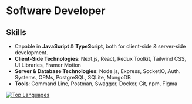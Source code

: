# Software Developer

## Skills
- Capable in **JavaScript** & **TypeScript**, both for client-side & server-side development.
- **Client-Side Technologies**: Next.js, React, Redux Toolkit, Tailwind CSS, UI Libraries, Framer Motion
- **Server & Database Technologies**: Node.js, Express, SocketIO, Auth. Systems, ORMs, PostgreSQL, SQLite, MongoDB
- **Tools**: Command Line, Postman, Swagger, Docker, Git, npm, Figma

[![Top Languages](https://github-readme-stats.vercel.app/api/top-langs/?username=aliramazanov&langs_count=8&layout=compact)](https://github.com/aliramazanov)
